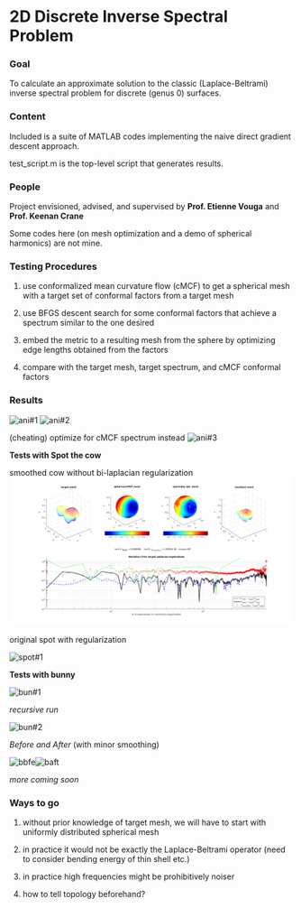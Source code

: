 # 2D Discrete Inverse Spectral Problem

### Goal 
To calculate an approximate solution to the classic (Laplace-Beltrami) inverse spectral problem for discrete (genus 0) surfaces.

### Content
Included is a suite of MATLAB codes implementing the naive direct gradient descent approach.

test_script.m is the top-level script that generates results.

### People
Project envisioned, advised, and supervised by **Prof. Etienne Vouga** and **Prof. Keenan Crane**

Some codes here (on mesh optimization and a demo of spherical harmonics) are not mine.

### Testing Procedures
1. use conformalized mean curvature flow (cMCF) to get a spherical mesh with a target set of conformal factors from a target mesh

2. use BFGS descent search for some conformal factors that achieve a spectrum similar to the one desired

3. embed the metric to a resulting mesh from the sphere by optimizing edge lengths obtained from the factors

4. compare with the target mesh, target spectrum, and cMCF conformal factors

### Results

![ani#1](https://raw.githubusercontent.com/levincoolxyz/invspec/master/i3_300_t2_abs(Y33(v))_e0.1-1p0.5.gif "discrete Y33 spherical harmonic target with varying percent of eigenvalues used")
![ani#2](https://raw.githubusercontent.com/levincoolxyz/invspec/master/i3_300_t2_abs(Y32(v))_e0.1p0.5-2.gif "discrete Y32 spherical harmonic target with varying amount of deformation")

(cheating) optimize for cMCF spectrum instead
![ani#3](https://raw.githubusercontent.com/levincoolxyz/invspec/master/i2_300_t2_abs(Y32(v))_e0.1p0.5-2.gif "discrete Y32 spherical harmonic target with varying amount of deformation")

**Tests with Spot the cow**

smoothed cow without bi-laplacian regularization
![spot#1](https://raw.githubusercontent.com/levincoolxyz/invspec/master/cow/i2_300_t4_cow03_e1p0.5r0.png "smoothed Spot as target without regularization")

original spot with regularization

![spot#1](https://raw.githubusercontent.com/levincoolxyz/invspec/master/spot/i2_300_t3_spot1k_e1p0.5r0.1.png "Spot as target with regularization")

**Tests with bunny**

![bun#1](https://raw.githubusercontent.com/levincoolxyz/invspec/master/bunny/i2_300_t3_bunny326_e0.95p0.5r0.05.png "classic bunny as target with regularization")

*recursive run*

![bun#2](https://raw.githubusercontent.com/levincoolxyz/invspec/master/bunny/recursive602/i2_t3_bunny602_e0.95p0.5r0.1.png "classic bunny as target with regularization fitted recursively")

*Before and After* (with minor smoothing)

![bbfe](https://raw.githubusercontent.com/levincoolxyz/invspec/master/bunny/recursive602/before.png)![baft](https://raw.githubusercontent.com/levincoolxyz/invspec/master/bunny/recursive602/after.png)

*more coming soon*

### Ways to go

1. without prior knowledge of target mesh, we will have to start with uniformly distributed spherical mesh

2. in practice it would not be exactly the Laplace-Beltrami operator (need to consider bending energy of thin shell etc.)

2. in practice high frequencies might be prohibitively noiser

3. how to tell topology beforehand?
